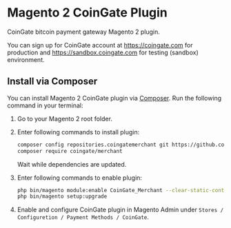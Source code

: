 # Magento 2 CoinGate Plugin

CoinGate bitcoin payment gateway Magento 2 plugin.

You can sign up for CoinGate account at <https://coingate.com> for production and <https://sandbox.coingate.com> for testing (sandbox) environment.

## Install via Composer

You can install Magento 2 CoinGate plugin via [Composer](http://getcomposer.org/). Run the following command in your terminal:

1. Go to your Magento 2 root folder.

2. Enter following commands to install plugin:

    ```bash
    composer config repositories.coingatemerchant git https://github.com/coingate/magento2-plugin.git
    composer require coingate/merchant
    ```
   Wait while dependencies are updated.

3. Enter following commands to enable plugin:

    ```bash
    php bin/magento module:enable CoinGate_Merchant --clear-static-content
    php bin/magento setup:upgrade
    ```

4. Enable and configure CoinGate plugin in Magento Admin under `Stores / Configuretion / Payment Methods / CoinGate`.
